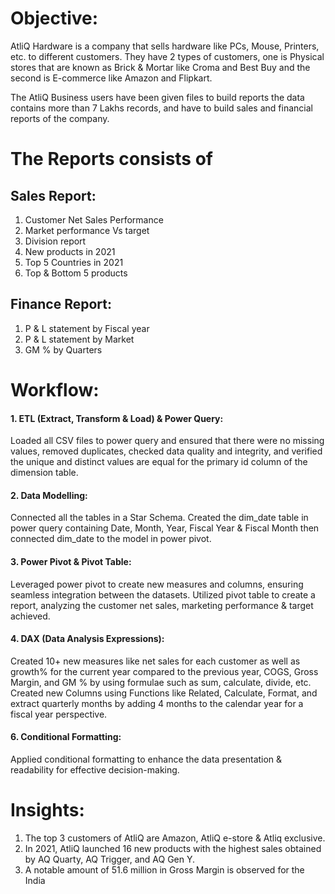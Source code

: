 # Objective:

AtliQ Hardware is a company that sells hardware like PCs, Mouse, Printers, etc. to different customers. They have 2 types of customers, one is Physical stores that are known as Brick & Mortar like Croma and Best Buy and the second is E-commerce like Amazon and Flipkart. 

The AtliQ Business users have been given files to build reports the data contains more than 7 Lakhs records, and have to build sales and financial reports of the company.

# The Reports consists of 
## Sales Report:
1. Customer Net Sales Performance
2. Market performance Vs target
3. Division report
4. New products in 2021
5. Top 5 Countries in 2021
6. Top & Bottom 5 products

## Finance Report:
1. P & L statement by Fiscal year
2. P & L statement by Market
3. GM % by Quarters

# Workflow:

#### 1. ETL (Extract, Transform & Load) & Power Query:
Loaded all CSV files to power query and ensured that there were no missing values, removed duplicates, checked data quality and integrity, and verified the unique and distinct values are equal for the primary id column of the dimension table. 
#### 2. Data Modelling: 
Connected all the tables in a Star Schema. Created the dim_date table in power query containing Date, Month, Year, Fiscal Year & Fiscal Month then connected dim_date to the model in power pivot.
#### 3. Power Pivot & Pivot Table:
Leveraged power pivot to create new measures and columns, ensuring seamless integration between the datasets. Utilized pivot table to create a report, analyzing the customer net sales, marketing performance & target achieved.
#### 4. DAX (Data Analysis Expressions):
Created 10+ new measures like net sales for each customer as well as growth% for the current year compared to the previous year, COGS, Gross Margin, and GM % by using formulae such as sum, calculate, divide, etc. Created new Columns using Functions like Related, Calculate, Format, and extract quarterly months by adding 4 months to the calendar year for a fiscal year perspective.
#### 6. Conditional Formatting:
Applied conditional formatting to enhance the data presentation & readability for effective decision-making.

# Insights:
1. The top 3 customers of AtliQ are Amazon, AtliQ e-store & Atliq exclusive.
2. In 2021, AtliQ launched 16 new products with the highest sales obtained by AQ Quarty, AQ Trigger, and AQ Gen Y.
3. A notable amount of 51.6 million in Gross Margin is observed for the India

